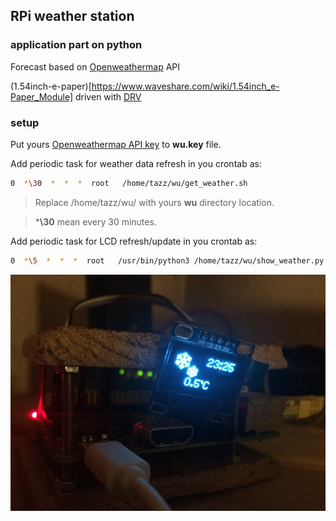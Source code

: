 ## RPi weather station
### application part on python
Forecast based on [Openweathermap](https://openweathermap.org/api) API

(1.54inch-e-paper)[https://www.waveshare.com/wiki/1.54inch_e-Paper_Module] driven with [DRV](https://github.com/waveshare/e-Paper)

### setup

Put yours [Openweathermap API key](https://home.openweathermap.org/api_keys) to **wu.key** file.

Add periodic task for weather data refresh in you crontab as:
```sh
0  *\30  *  *  *  root   /home/tazz/wu/get_weather.sh
```
> Replace /home/tazz/wu/ with yours **wu** directory location.

> ***\30** mean every 30 minutes.

Add periodic task for LCD refresh/update in you crontab as:
```sh
0  *\5  *  *  *  root   /usr/bin/python3 /home/tazz/wu/show_weather.py
```

![pic_first_run](https://github.com/joingig/wu/blob/test/imgs/pic03.jpg "first")

